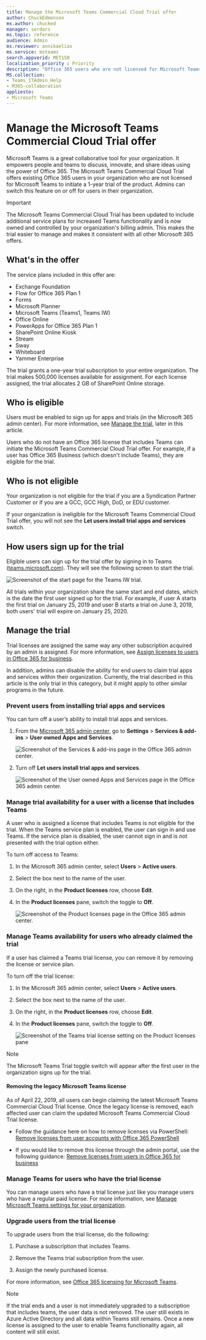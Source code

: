 ```yaml
---
title: Manage the Microsoft Teams Commercial Cloud Trial offer
author: ChuckEdmonson
ms.author: chucked
manager: serdars
ms.topic: reference
audience: Admin
ms.reviewer: annikaelias
ms.service: msteams
search.appverid: MET150
localization_priority : Priority
description: "Office 365 users who are not licensed for Microsoft Teams can initiate a 1-year trial of Teams."
MS.collection: 
- Teams_ITAdmin_Help
- M365-collaboration
appliesto: 
- Microsoft Teams
---
```


Manage the Microsoft Teams Commercial Cloud Trial offer
=======================================================

Microsoft Teams is a great collaborative tool for your organization. It empowers people and teams to discuss, innovate, and share ideas using the power of Office 365. The Microsoft Teams Commercial Cloud Trial offers existing Office 365 users in your organization who are not licensed for Microsoft Teams to initiate a 1-year trial of the product. Admins can switch this feature on or off for users in their organization.

> [!IMPORTANT]
> The Microsoft Teams Commercial Cloud Trial has been updated to include additional service plans for increased Teams functionality and is now owned and controlled by your organization's billing admin. This makes the trial easier to manage and makes it consistent with all other Microsoft 365 offers. 

## What's in the offer

The service plans included in this offer are:

- Exchange Foundation
- Flow for Office 365 Plan 1
- Forms
- Microsoft Planner
- Microsoft Teams (Teams1, Teams IW)
- Office Online
- PowerApps for Office 365 Plan 1
- SharePoint Online Kiosk
- Stream
- Sway
- Whiteboard
- Yammer Enterprise 

The trial grants a one-year trial subscription to your entire organization. The trial makes 500,000 licenses available for assignment. For each license assigned, the trial allocates 2 GB of SharePoint Online storage. 

## Who is eligible

Users must be enabled to sign up for apps and trials (in the Microsoft 365 admin center). For more information, see [Manage the trial](#manage-the-trial), later in this article. 

Users who do not have an Office 365 license that includes Teams can initiate the Microsoft Teams Commercial Cloud Trial offer. For example, if a user has Office 365 Business (which doesn't include Teams), they are eligible for the trial.

## Who is not eligible

Your organization is not eligible for the trial if you are a Syndication Partner Customer or if you are a GCC, GCC High, DoD, or EDU customer.

If your organization is ineligible for the Microsoft Teams Commercial Cloud Trial offer, you will not see the **Let users install trial apps and services** switch.

## How users sign up for the trial

Eligible users can sign up for the trial offer by signing in to Teams ([teams.microsoft.com](https://teams.microsoft.com)). They will see the following screen to start the trial. 

![Screenshot of the start page for the Teams IW trial.](media/iw-trial-start-screen.png)

All trials within your organization share the same start and end dates, which is the date the first user signed up for the trial. For example, if user A starts the first trial on January 25, 2019 and user B starts a trial on June 3, 2019, both users' trial will expire on January 25, 2020.

## <a name="manage-the-trial"></a>Manage the trial

Trial licenses are assigned the same way any other subscription acquired by an admin is assigned. For more information, see [Assign licenses to users in Office 365 for business](https://docs.microsoft.com/office365/admin/subscriptions-and-billing/assign-licenses-to-users?view=o365-worldwide). 

In addition, admins can disable the ability for end users to claim trial apps and services within their organization. Currently, the trial described in this article is the only trial in this category, but it might apply to other similar programs in the future. 

### Prevent users from installing trial apps and services

You can turn off a user’s ability to install trial apps and services.

1. From the [Microsoft 365 admin center](https://portal.office.com/adminportal/home), go to **Settings** > **Services & add-ins** > **User owned Apps and Services**.

    ![Screenshot of the Services & add-ins page in the Office 365 admin center.](media/iw-trial-enable-1.png)

2. Turn off **Let users install trial apps and services**.

    ![Screenshot of the User owned Apps and Services page in the Office 365 admin center.](media/iw-trial-enable-2.png)


### Manage trial availability for a user with a license that includes Teams

A user who is assigned a license that includes Teams is not eligible for the trial. When the Teams service plan is enabled, the user can sign in and use Teams. If the service plan is disabled, the user cannot sign in and is not presented with the trial option either.

To turn off access to Teams:

1. In the Microsoft 365 admin center, select **Users** > **Active users**.

2. Select the box next to the name of the user.

3. On the right, in the **Product licenses** row, choose **Edit**.

4. In the **Product licenses** pane, switch the toggle to **Off**.

    ![Screenshot of the Product licenses page in the Office 365 admin center.](media/iw-trial-enable-3.png)

### Manage Teams availability for users who already claimed the trial

If a user has claimed a Teams trial license, you can remove it by removing the license or service plan.

To turn off the trial license:

1. In the Microsoft 365 admin center, select **Users** > **Active users**.

2. Select the box next to the name of the user.

3. On the right, in the **Product licenses** row, choose **Edit**.

4. In the **Product licenses** pane, switch the toggle to **Off**.

    ![Screenshot of the Teams trial license setting on the Product licenses pane](media/iW-trial-enable-4.png)
    
>[!Note]
>The Microsoft Teams Trial toggle switch will appear after the first user in the organization signs up for the trial.

#### Removing the legacy Microsoft Teams license

As of April 22, 2019, all users can begin claiming the latest Microsoft Teams Commercial Cloud Trial license. Once the legacy license is removed, each affected user can claim the updated Microsoft Teams Commercial Cloud Trial license.

- Follow the guidance here on how to remove licenses via PowerShell:
[Remove licenses from user accounts with Office 365 PowerShell](https://docs.microsoft.com/en-us/office365/enterprise/powershell/remove-licenses-from-user-accounts-with-office-365-powershell)

- If you would like to remove this license through the admin portal, use the following guidance:
[Remove licenses from users in Office 365 for business](https://docs.microsoft.com/en-us/office365/admin/subscriptions-and-billing/remove-licenses-from-users?view=o365-worldwide)

### Manage Teams for users who have the trial license

You can manage users who have a trial license just like you manage users who have a regular paid license. For more information, see [Manage Microsoft Teams settings for your organization](enable-features-office-365.md).

### Upgrade users from the trial license

To upgrade users from the trial license, do the following:

1. Purchase a subscription that includes Teams.

2. Remove the Teams trial subscription from the user.

3. Assign the newly purchased license.

For more information, see [Office 365 licensing for Microsoft Teams](Office-365-licensing.md).

> [!NOTE]
> If the trial ends and a user is not immediately upgraded to a subscription that includes teams, the user data is not removed. The user still exists in Azure Active Directory and all data within Teams still remains. Once a new license is assigned to the user to enable Teams functionality again, all content will still exist. 
